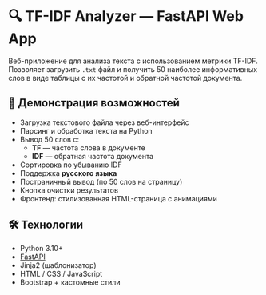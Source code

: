 # 🔍 TF-IDF Analyzer — FastAPI Web App

Веб-приложение для анализа текста с использованием метрики TF-IDF.  
Позволяет загрузить `.txt` файл и получить 50 наиболее информативных слов в виде таблицы с их частотой и обратной частотой документа.

## 🚀 Демонстрация возможностей

- Загрузка текстового файла через веб-интерфейс
- Парсинг и обработка текста на Python
- Вывод 50 слов с:
  - **TF** — частота слова в документе
  - **IDF** — обратная частота документа
- Сортировка по убыванию IDF
- Поддержка **русского языка**
- Постраничный вывод (по 50 слов на страницу)
- Кнопка очистки результатов
- Фронтенд: стилизованная HTML-страница с анимациями

## 🛠️ Технологии

- Python 3.10+
- [FastAPI](https://fastapi.tiangolo.com/)
- Jinja2 (шаблонизатор)
- HTML / CSS / JavaScript
- Bootstrap + кастомные стили
